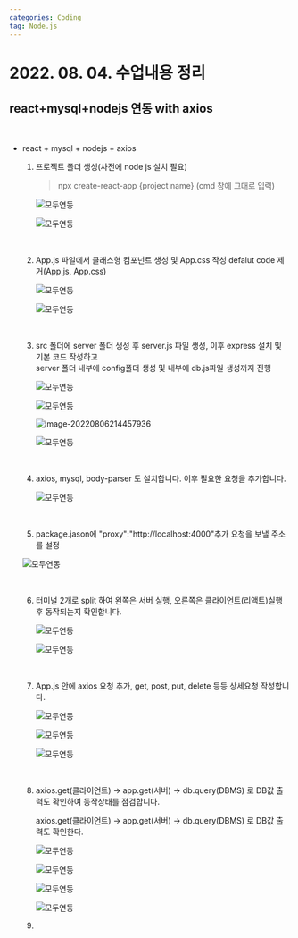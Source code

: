 ```yaml
---
categories: Coding	
tag: Node.js
---
```




# 2022. 08. 04. 수업내용 정리 #

## react+mysql+nodejs 연동 with axios

<br>

* react + mysql + nodejs + axios

  1. 프로젝트 폴더 생성(사전에 node js 설치 필요)

     > npx create-react-app {project name} (cmd 창에 그대로 입력)

     ![모두연동](../../images/2022-08-06-class09(react+mysql+nodejs)/모두연동.png)

     ![모두연동](../../images/2022-08-06-class09(react+mysql+nodejs)/모두연동-16597830890072.png)

     <br>

  2. App.js 파일에서 클래스형 컴포넌트 생성 및 App.css 작성 defalut code 제거(App.js, App.css)

     ![모두연동](../../images/2022-08-06-class09(react+mysql+nodejs)/모두연동-16597854262394.png)

     ![모두연동](../../images/2022-08-06-class09(react+mysql+nodejs)/모두연동-165979058621116.png)

     <br>

  3. src 폴더에 server 폴더 생성 후 server.js 파일 생성, 이후 express 설치 및 기본 코드 작성하고 <br>
     server 폴더 내부에 config폴더 생성 및 내부에 db.js파일 생성까지 진행

     ![모두연동](../../images/2022-08-06-class09(react+mysql+nodejs)/모두연동-16597859467306.png)

     ![모두연동](../../images/2022-08-06-class09(react+mysql+nodejs)/모두연동-165978985738412.png)

     ![image-20220806214457936](../../images/2022-08-06-class09(react+mysql+nodejs)/image-20220806214457936.png)

     ![모두연동](../../images/2022-08-06-class09(react+mysql+nodejs)/모두연동-16597859765068.png)

     <br>

  4. axios, mysql, body-parser 도 설치합니다. 이후 필요한 요청을 추가합니다.

     ![모두연동](../../images/2022-08-06-class09(react+mysql+nodejs)/모두연동-165978877702510.png)

     <br>

  5.  package.jason에 "proxy":"http://localhost:4000"추가 요청을 보낼 주소를 설정

     ![모두연동](../../images/2022-08-06-class09(react+mysql+nodejs)/모두연동-165979011541514.png)

     <br>

  6. 터미널 2개로 split 하여 왼쪽은 서버 실행, 오른쪽은 클라이언트(리액트)실행 후 동작되는지 확인합니다.

     ![모두연동](../../images/2022-08-06-class09(react+mysql+nodejs)/모두연동-165979102594118.png)

     ![모두연동](../../images/2022-08-06-class09(react+mysql+nodejs)/모두연동-165979106785820.png)

     <br>

  7. App.js 안에 axios 요청 추가, get, post, put, delete 등등 상세요청 작성합니다.

     ![모두연동](../../images/2022-08-06-class09(react+mysql+nodejs)/모두연동-165979200400026.png)

     ![모두연동](../../images/2022-08-06-class09(react+mysql+nodejs)/모두연동-165979153000622.png)

     ![모두연동](../../images/2022-08-06-class09(react+mysql+nodejs)/모두연동-165979156933224.png)

     <br>

  8. axios.get(클라이언트) -> app.get(서버) -> db.query(DBMS) 로 DB값 출력도 확인하여 동작상태를 점검합니다.<br>

     axios.get(클라이언트) -> app.get(서버) -> db.query(DBMS) 로 DB값 출력도 확인한다.

     ![모두연동](../../images/2022-08-06-class09(react+mysql+nodejs)/모두연동-165979224628628.png)

     ![모두연동](../../images/2022-08-06-class09(react+mysql+nodejs)/모두연동-165979229758830.png)

     ![모두연동](../../images/2022-08-06-class09(react+mysql+nodejs)/모두연동-165979247456432.png)

     ![모두연동](../../images/2022-08-06-class09(react+mysql+nodejs)/모두연동-165979256913934.png)

  9. 

     

  

​	
